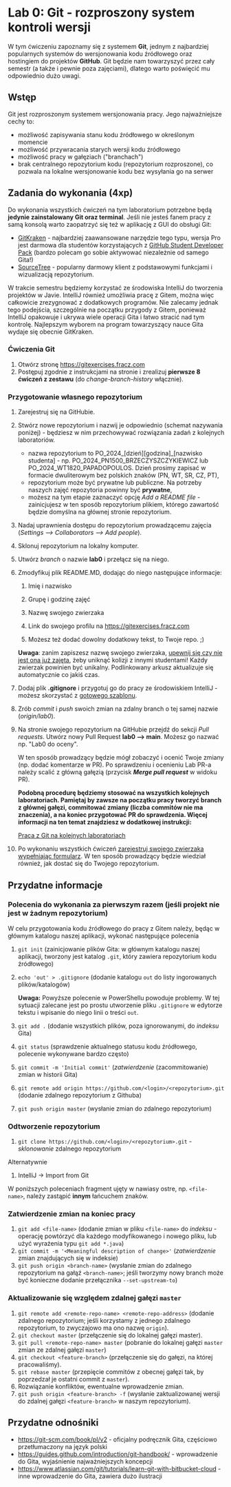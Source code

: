 # Lab 0: Git - rozproszony system kontroli wersji

W tym ćwiczeniu zapoznamy się z systemem **Git**, jednym z najbardziej popularnych systemów do wersjonowania kodu źródłowego
oraz hostingiem do projektów **GitHub**. Git będzie nam towarzyszyć przez cały semestr (a także i pewnie poza zajęciami), dlatego warto poświęcić mu odpowiednio dużo uwagi.

## Wstęp

Git jest rozproszonym systemem wersjonowania pracy. Jego najważniejsze cechy to:

* możliwość zapisywania stanu kodu źródłowego w określonym momencie
* możliwość przywracania starych wersji kodu źródłowego
* możliwość pracy w gałęziach ("branchach")
* brak centralnego repozytorium kodu (repozytorium rozproszone), co pozwala na lokalne wersjonowanie kodu bez wysyłania go na serwer

## Zadania do wykonania (4xp)

Do wykonania wszystkich ćwiczeń na tym laboratorium potrzebne będą **jedynie zainstalowany Git oraz terminal**. Jeśli nie jesteś fanem pracy z samą konsolą warto zaopatrzyć się też w aplikację z GUI do obsługi Git:

- [GitKraken](https://www.gitkraken.com) - najbardziej zaawansowane narzędzie tego typu, wersja Pro jest darmowa dla studentów korzystających z [GitHub Student Developer Pack](https://education.github.com/pack) (bardzo polecam go sobie aktywować niezależnie od samego Gita!)
- [SourceTree](https://www.sourcetreeapp.com) - popularny darmowy klient z podstawowymi funkcjami i wizualizacją repozytorium.

W trakcie semestru będziemy korzystać ze środowiska IntelliJ do tworzenia projektów w Javie. IntelliJ również umożliwia pracę z Gitem, można więc całkowicie zrezygnować z dodatkowych programów. Nie zalecamy jednak tego podejścia, szczególnie na początku przygody z Gitem, ponieważ IntelliJ opakowuje i ukrywa wiele operacji Gita i łatwo stracić nad tym kontrolę. Najlepszym wyborem na program towarzyszący nauce Gita wydaje się obecnie GitKraken. 

### Ćwiczenia Git

1. Otwórz stronę https://gitexercises.fracz.com 
2. Postępuj zgodnie z instrukcjami na stronie i zrealizuj **pierwsze 8 ćwiczeń z zestawu** (do *change-branch-history* włącznie).

### Przygotowanie własnego repozytorium

1. Zarejestruj się na GitHubie.

2. Stwórz nowe repozytorium i nazwij je odpowiednio (schemat nazywania poniżej) - będziesz w nim przechowywać rozwiązania zadań z kolejnych laboratoriów.

   * nazwa repozytorium to PO_2024_[dzień][godzina]_[nazwisko studenta] - np. PO_2024_PN1500_BRZECZYSZCZYKIEWICZ lub PO_2024_WT1820_PAPADOPOULOS. Dzień prosimy zapisać w formacie dwuliterowym bez polskich znaków (PN, WT, SR, CZ, PT),
   * repozytorium może być prywatne lub publiczne. Na potrzeby naszych zajęć repozytoria powinny być **prywatne**,
   * możesz na tym etapie zaznaczyć opcję *Add a README file* - zainicjujesz w ten sposób repozytorium plikiem, którego zawartość będzie domyślna na głównej stronie repozytorium.

3. Nadaj uprawnienia dostępu do repozytorium prowadzącemu zajęcia (*Settings --> Collaborators --> Add people*).

4. Sklonuj repozytorium na lokalny komputer.

5. Utwórz *branch* o nazwie **lab0** i przełącz się na niego.

6. Zmodyfikuj plik README.MD, dodając do niego następujące informacje:

   1. Imię i nazwisko

   2. Grupę i godzinę zajęć

   3. Nazwę swojego zwierzaka

   4. Link do swojego profilu na https://gitexercises.fracz.com

   5. Możesz też dodać dowolny dodatkowy tekst, to Twoje repo. ;)

   **Uwaga**: zanim zapiszesz nazwę swojego zwierzaka, [upewnij się czy nie jest ona już zajęta](https://aghedupl-my.sharepoint.com/:x:/g/personal/miidzik_agh_edu_pl/EbRk-hL6hWJKnESfA3NMlVEBJi-fSMmz-Z9pIOwQ7tpdkg?e=GwTsDz), żeby uniknąć kolizji z innymi studentami! Każdy zwierzak powinien być unikalny. Podlinkowany arkusz aktualizuje się automatycznie co jakiś czas.

7. Dodaj plik **.gitignore** i przygotuj go do pracy ze środowiskiem IntelliJ - możesz skorzystać z [gotowego szablonu](https://github.com/github/gitignore/blob/main/Global/JetBrains.gitignore).

8. Zrób *commit* i *push* swoich zmian na zdalny branch o tej samej nazwie (*origin/lab0*).

9. Na stronie swojego repozytorium na GitHubie przejdź do sekcji *Pull requests*. Utwórz nowy Pull Request **lab0 --> main**. Możesz go nazwać np. "Lab0 do oceny". 

   W ten sposób prowadzący będzie mógł zobaczyć i ocenić Twoje zmiany (np. dodać komentarze w PR). Po sprawdzeniu i ocenieniu Lab PR-a należy scalić z główną gałęzią (przycisk ***Merge pull request*** w widoku PR). 

   **Podobną procedurę będziemy stosować na wszystkich kolejnych laboratoriach. Pamiętaj by zawsze na początku pracy tworzyć branch z głównej gałęzi, commitować zmiany (liczba commitów nie ma znaczenia), a na koniec przygotować PR do sprawdzenia. Więcej informacji na ten temat znajdziesz w dodatkowej instrukcji:**
   
   [Praca z Git na kolejnych laboratoriach](git_workflow_tutorial.md)
   
10. Po wykonaniu wszystkich ćwiczeń [zarejestruj swojego zwierzaka wypełniając formularz](https://forms.office.com/Pages/ResponsePage.aspx?id=PwOxgOAhgkq7wPBf3M07yF6m9cn7cIlCm9fFlCH8KDJUMzdIU0NaTzUyTkFLME5TUzBCVFJRUDVJUi4u). W ten sposób prowadzący będzie wiedział również, jak dostać się do Twojego repozytorium.
   

## Przydatne informacje

### Polecenia do wykonania za pierwszym razem (jeśli projekt nie jest w żadnym repozytorium)

W celu przygotowania kodu źródłowego do pracy z Gitem należy, będąc w głównym katalogu naszej aplikacji, wykonać następujące polecenia

1. `git init` (zainicjowanie plików Gita: w głównym katalogu naszej aplikacji, tworzony jest katalog `.git`, który
   zawiera repozytorium kodu źródłowego)
   
2. `echo 'out' > .gitignore` (dodanie katalogu `out` do listy ingorowanych plików/katalogów)

   **Uwaga:** Powyższe polecenie w PowerShellu powoduje problemy. W tej sytuacji zalecane jest po prostu utworzenie pliku
   `.gitignore` w edytorze tekstu i wpisanie do niego linii o treści `out`.

3. `git add .` (dodanie wszystkich plików, poza ignorowanymi, do *indeksu* Gita)

4. `git status` (sprawdzenie aktualnego statusu kodu źródłowego, polecenie wykonywane bardzo często)

5. `git commit -m 'Initial commit'` (*zatwierdzenie* (zacommitowanie) zmian w historii Gita)

6. `git remote add origin https://github.com/<login>/<repozytorium>.git` (dodanie zdalnego repozytorium z Githuba)

9. `git push origin master` (wysłanie zmian do zdalnego repozytorium)

### Odtworzenie repozytorium

1. `git clone https://github.com/<login>/<repozytorium>.git` - *sklonowanie* zdalnego repozytorium

Alternatywnie

1. IntelliJ -> Import from Git

W poniższych poleceniach fragment ujęty w nawiasy ostre, np. `<file-name>`, należy zastąpić **innym** łańcuchem znaków.

### Zatwierdzenie zmian na koniec pracy

1. `git add <file-name>` (dodanie zmian w pliku `<file-name>` do *indeksu* - operację powtórzyć dla każdego modyfikowanego i nowego pliku, lub użyć wyrażenia typu `git add *.java`)
2. `git commit -m '<Meaningful description of change>'` (*zatwierdzenie* zmian znajdujących się w indeksie)
3. `git push origin <branch-name>` (wysłanie zmian do zdalnego repozytorium na gałąź `<branch-name>`; jeśli tworzymy nowy branch może być konieczne dodanie przełącznika `--set-upstream-to`)


### Aktualizowanie się względem zdalnej gałęzi `master`

1. `git remote add <remote-repo-name> <remote-repo-address>` (dodanie zdalnego repozytorium; jeśli korzystamy z jednego zdalnego repozytorium, to zwyczajowo ma ono nazwę `origin`).
2. `git checkout master` (przełączenie się do lokalnej gałęzi master).
3. `git pull <remote-repo-name> master` (pobranie do lokalnej gałęzi `master` zmian ze zdalnej gałęzi `master`)
4. `git checkout <feature-branch>` (przełączenie się do gałęzi, na której pracowaliśmy).
5. `git rebase master` (przepięcie commitów z obecnej gałęzi tak, by poprzedzał je ostatni commit z `master`).
6. Rozwiązanie konfliktów, ewentualne wprowadzenie zmian.
7. `git push origin <feature-branch> -f` (wysłanie zaktualizowanej wersji do zdalnej gałęzi `<feature-branch>` w naszym
   repozytorium).


## Przydatne odnośniki

* https://git-scm.com/book/pl/v2 - oficjalny podręcznik Gita, częściowo przetłumaczony na język polski
* https://guides.github.com/introduction/git-handbook/ - wprowadzenie do Gita, wyjaśnienie najważniejszych koncepcji
* https://www.atlassian.com/git/tutorials/learn-git-with-bitbucket-cloud - inne wprowadzenie do Gita, zawiera dużo
  ilustracji
